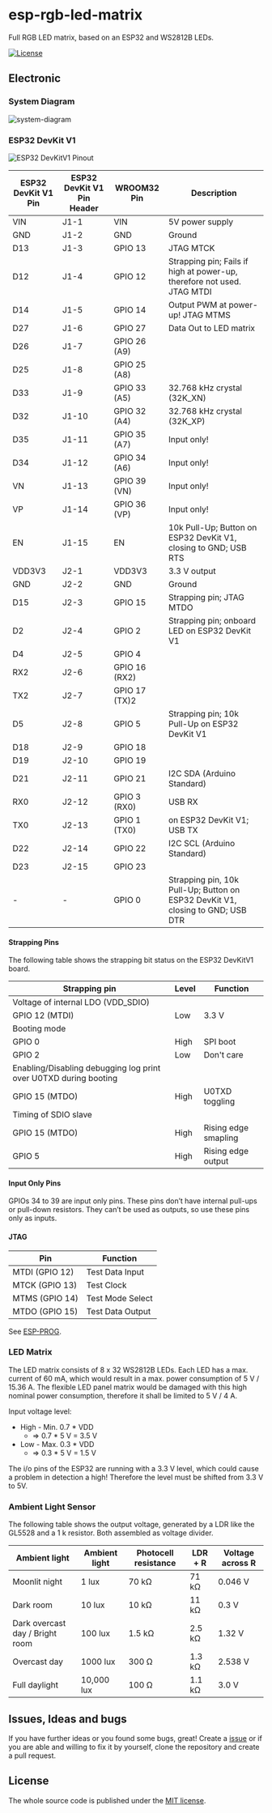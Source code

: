 # esp-rgb-led-matrix
Full RGB LED matrix, based on an ESP32 and WS2812B LEDs.

[![License](https://img.shields.io/badge/license-MIT-blue.svg)](http://choosealicense.com/licenses/mit/)

## Electronic

### System Diagram

![system-diagram](https://github.com/BlueAndi/esp-rgb-led-matrix/blob/master/doc/design/system.png)

### ESP32 DevKit V1

![ESP32 DevKitV1 Pinout](https://github.com/BlueAndi/esp-rgb-led-matrix/blob/master/doc/datasheets/pinoutDOIT32devkitv1.png)

| ESP32 DevKit V1 Pin | ESP32 DevKit V1 Pin Header | WROOM32 Pin | Description |
| --- | --- | --- | --- |
| VIN | J1-1 | VIN | 5V power supply |
| GND | J1-2 | GND | Ground |
| D13 | J1-3 | GPIO 13 | JTAG MTCK |
| D12 | J1-4 | GPIO 12 | Strapping pin; Fails if high at power-up, therefore not used. JTAG MTDI |
| D14 | J1-5 | GPIO 14 | Output PWM at power-up! JTAG MTMS |
| D27 | J1-6 | GPIO 27 | Data Out to LED matrix |
| D26 | J1-7 | GPIO 26 (A9) | |
| D25 | J1-8 | GPIO 25 (A8) | |
| D33 | J1-9 | GPIO 33 (A5) | 32.768 kHz crystal (32K_XN) |
| D32 | J1-10 | GPIO 32 (A4) | 32.768 kHz crystal (32K_XP) |
| D35 | J1-11 | GPIO 35 (A7) | Input only! |
| D34 | J1-12 | GPIO 34 (A6) | Input only! |
| VN | J1-13 | GPIO 39 (VN) | Input only! |
| VP | J1-14 | GPIO 36 (VP) | Input only! |
| EN | J1-15 | EN | 10k Pull-Up; Button on ESP32 DevKit V1, closing to GND; USB RTS |
| VDD3V3 | J2-1 | VDD3V3 | 3.3 V output |
| GND | J2-2 | GND | Ground |
| D15 | J2-3 | GPIO 15 | Strapping pin; JTAG MTDO |
| D2 | J2-4 | GPIO 2 | Strapping pin; onboard LED on ESP32 DevKit V1 |
| D4 | J2-5 | GPIO 4 | |
| RX2 | J2-6 | GPIO 16 (RX2) | |
| TX2 | J2-7 | GPIO 17 (TX)2 | |
| D5 | J2-8 | GPIO 5 | Strapping pin; 10k Pull-Up on ESP32 DevKit V1 |
| D18 | J2-9 | GPIO 18 | |
| D19 | J2-10 | GPIO 19 | |
| D21 | J2-11 | GPIO 21 | I2C SDA (Arduino Standard) |
| RX0 | J2-12 | GPIO 3 (RX0) | USB RX |
| TX0 | J2-13 | GPIO 1 (TX0) | on ESP32 DevKit V1; USB TX |
| D22 | J2-14 | GPIO 22 | I2C SCL (Arduino Standard) |
| D23 | J2-15 | GPIO 23 | |
| - | - | GPIO 0 | Strapping pin, 10k Pull-Up; Button on ESP32 DevKit V1, closing to GND; USB DTR |

#### Strapping Pins

The following table shows the strapping bit status on the ESP32 DevKitV1 board.

| Strapping pin | Level | Function |
| --- | --- | --- |
| Voltage of internal LDO (VDD_SDIO) |
| GPIO 12 (MTDI) | Low | 3.3 V |
| Booting mode |
| GPIO 0 | High | SPI boot |
| GPIO 2 | Low | Don't care |
| Enabling/Disabling debugging log print over U0TXD during booting |
| GPIO 15 (MTDO) | High | U0TXD toggling |
| Timing of SDIO slave |
| GPIO 15 (MTDO) | High | Rising edge smapling |
| GPIO 5 | High | Rising edge output |

#### Input Only Pins
GPIOs 34 to 39 are input only pins. These pins don’t have internal pull-ups or pull-down resistors. They can’t be used as outputs, so use these pins only as inputs.

#### JTAG

| Pin | Function |
| --- | --- |
| MTDI (GPIO 12) | Test Data Input |
| MTCK (GPIO 13) | Test Clock |
| MTMS (GPIO 14) | Test Mode Select |
| MTDO (GPIO 15) | Test Data Output |

See [ESP-PROG](https://docs.platformio.org/en/latest/plus/debug-tools/esp-prog.html#debugging-tool-esp-prog).

### LED Matrix

The LED matrix consists of 8 x 32 WS2812B LEDs. Each LED has a max. current of 60 mA, which would result in a max. power consumption of 5 V / 15.36 A. The flexible LED panel matrix would be damaged with this high nominal power consumption, therefore it shall be limited to 5 V / 4 A.

Input voltage level:
* High - Min. 0.7 * VDD
  * => 0.7 * 5 V = 3.5 V
* Low - Max. 0.3 * VDD
  * => 0.3 * 5 V = 1.5 V

The i/o pins of the ESP32 are running with a 3.3 V level, which could cause a problem in detection a high!
Therefore the level must be shifted from 3.3 V to 5V.

### Ambient Light Sensor

The following table shows the output voltage, generated by a LDR like the GL5528 and a 1 k resistor. Both assembled as voltage divider.

| Ambient light | Ambient light | Photocell resistance | LDR + R | Voltage across R|
| --- | --- | --- | --- | --- |
| Moonlit night | 1 lux | 70 kΩ | 71 kΩ | 0.046 V |
| Dark room | 10 lux | 10 kΩ | 11 kΩ | 0.3 V |
| Dark overcast day / Bright room | 100 lux | 1.5 kΩ | 2.5 kΩ | 1.32 V |
| Overcast day | 1000 lux | 300 Ω | 1.3 kΩ | 2.538 V |
| Full daylight | 10,000 lux | 100 Ω | 1.1 kΩ | 3.0 V |

## Issues, Ideas and bugs
If you have further ideas or you found some bugs, great! Create a [issue](https://github.com/BlueAndi/esp-rgb-led-matrix/issues) or if you are able and willing to fix it by yourself, clone the repository and create a pull request.

## License
The whole source code is published under the [MIT license](http://choosealicense.com/licenses/mit/).

